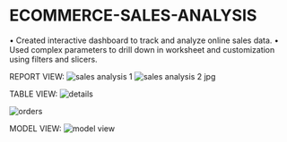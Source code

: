 # ECOMMERCE-SALES-ANALYSIS
• Created interactive dashboard to track and analyze online sales data.
• Used complex parameters to drill down in worksheet and customization using filters and slicers.

REPORT VIEW:
![sales analysis 1](https://github.com/user-attachments/assets/dbd01a06-cbad-41cc-ac00-9a19e89e763e)
![sales analysis 2 jpg ](https://github.com/user-attachments/assets/05a3c0b6-c662-47ce-b032-e867a9d34727)


TABLE VIEW:
![details](https://github.com/user-attachments/assets/17d0de29-f4f6-4cae-9491-5adee4d23129)

![orders](https://github.com/user-attachments/assets/a3118dad-8770-4cf8-9005-d2283b4e1829)

MODEL VIEW:
![model view](https://github.com/user-attachments/assets/09322169-e4c4-43b9-93e2-ae8c7acd3e24)
